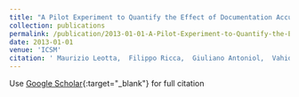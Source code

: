 ```yaml
---
title: "A Pilot Experiment to Quantify the Effect of Documentation Accuracy on Maintenance Tasks"
collection: publications
permalink: /publication/2013-01-01-A-Pilot-Experiment-to-Quantify-the-Effect-of-Documentation-Accuracy-on-Maintenance-Tasks
date: 2013-01-01
venue: 'ICSM'
citation: ' Maurizio Leotta,  Filippo Ricca,  Giuliano Antoniol,  Vahid Garousi,  Junji Zhi,  G&quot;unther Ruhe, &quot;A Pilot Experiment to Quantify the Effect of Documentation Accuracy on Maintenance Tasks.&quot; ICSM, 2013.'
---
```

Use [Google Scholar](https://scholar.google.com/scholar?q=A+Pilot+Experiment+to+Quantify+the+Effect+of+Documentation+Accuracy+on+Maintenance+Tasks){:target="_blank"} for full citation